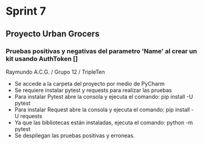 # Sprint 7
## Proyecto Urban Grocers 
### Pruebas positivas y negativas del parametro 'Name' al crear un kit usando AuthToken []
Raymundo A.C.G. /
Grupo 12
/ TripleTen
- Se accede a la carpeta del proyecto por medio de PyCharm
- Se requiere instalar pytest y requests para realizar las pruebas
- Para instalar Pytest abre la consola y ejecuta el comando: pip install -U pytest
- Para instalar Request abre la consola y ejecuta el comando: pip install -U requests
- Ya que las bibliotecas están instaladas, ejecuta el comando: python -m pytest
- Se despliegan las pruebas positivas y erroneas.


